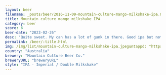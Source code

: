 ```yaml
---
layout: beer
filename: _posts/beer/2016-11-09-mountain-culture-mango-milkshake-ipa.md
title: Mountain culture mango milkshake IPA
category: beer
score: 6
beer-date: "2023-02-26"
desc: "Quite sweet. My can has a lot of gunk in there. Good ipa but not great"
permalink: /beer/:title.html
img: /img/list/mountain-culture-mango-milkshake-ipa.jpeguntappd: "https://untappd.com/b/mountain-culture-beer-co--the-awesome-beer/4816310"
country: "Australia"
brewery: "Mountain Culture Beer Co."
breweryURL: "breweryURL"
style: "IPA - Imperial / Double Milkshake"
---
```

